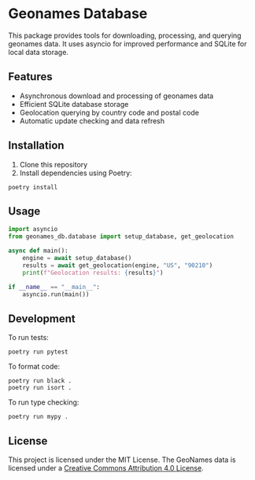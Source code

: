# Geonames Database

This package provides tools for downloading, processing, and querying geonames data. It uses asyncio for improved performance and SQLite for local data storage.

## Features

- Asynchronous download and processing of geonames data
- Efficient SQLite database storage
- Geolocation querying by country code and postal code
- Automatic update checking and data refresh

## Installation

1. Clone this repository
2. Install dependencies using Poetry:

```
poetry install
```

## Usage

```python
import asyncio
from geonames_db.database import setup_database, get_geolocation

async def main():
    engine = await setup_database()
    results = await get_geolocation(engine, "US", "90210")
    print(f"Geolocation results: {results}")

if __name__ == "__main__":
    asyncio.run(main())
```

## Development

To run tests:

```
poetry run pytest
```

To format code:

```
poetry run black .
poetry run isort .
```

To run type checking:

```
poetry run mypy .
```

## License

This project is licensed under the MIT License. The GeoNames data is licensed under a [Creative Commons Attribution 4.0 License](https://creativecommons.org/licenses/by/4.0/).
